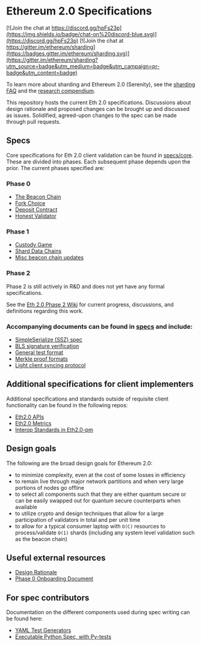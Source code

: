 # Ethereum 2.0 Specifications

[![Join the chat at https://discord.gg/hpFs23p](https://img.shields.io/badge/chat-on%20discord-blue.svg)](https://discord.gg/hpFs23p) [![Join the chat at https://gitter.im/ethereum/sharding](https://badges.gitter.im/ethereum/sharding.svg)](https://gitter.im/ethereum/sharding?utm_source=badge&utm_medium=badge&utm_campaign=pr-badge&utm_content=badge)

To learn more about sharding and Ethereum 2.0 (Serenity), see the [sharding FAQ](https://github.com/ethereum/wiki/wiki/Sharding-FAQ) and the [research compendium](https://notes.ethereum.org/s/H1PGqDhpm).

This repository hosts the current Eth 2.0 specifications. Discussions about design rationale and proposed changes can be brought up and discussed as issues. Solidified, agreed-upon changes to the spec can be made through pull requests.


## Specs

Core specifications for Eth 2.0 client validation can be found in [specs/core](specs/core). These are divided into phases. Each subsequent phase depends upon the prior. The current phases specified are:

### Phase 0
* [The Beacon Chain](specs/core/0_beacon-chain.md)
* [Fork Choice](specs/core/0_fork-choice.md)
* [Deposit Contract](specs/core/0_deposit-contract.md)
* [Honest Validator](specs/validator/0_beacon-chain-validator.md)

### Phase 1
* [Custody Game](specs/core/1_custody-game.md)
* [Shard Data Chains](specs/core/1_shard-data-chains.md)
* [Misc beacon chain updates](specs/core/1_beacon-chain-misc.md)

### Phase 2

Phase 2 is still actively in R&D and does not yet have any formal specifications.

See the [Eth 2.0 Phase 2 Wiki](https://hackmd.io/UzysWse1Th240HELswKqVA?view) for current progress, discussions, and definitions regarding this work.

### Accompanying documents can be found in [specs](specs) and include:

* [SimpleSerialize (SSZ) spec](specs/simple-serialize.md)
* [BLS signature verification](specs/bls_signature.md)
* [General test format](specs/test_formats/README.md)
* [Merkle proof formats](specs/light_client/merkle_proofs.md)
* [Light client syncing protocol](specs/light_client/sync_protocol.md)

## Additional specifications for client implementers

Additional specifications and standards outside of requisite client functionality can be found in the following repos:

* [Eth2.0 APIs](https://github.com/ethereum/eth2.0-apis)
* [Eth2.0 Metrics](https://github.com/ethereum/eth2.0-metrics/)
* [Interop Standards in Eth2.0-pm](https://github.com/ethereum/eth2.0-pm/tree/master/interop)

## Design goals

The following are the broad design goals for Ethereum 2.0:
* to minimize complexity, even at the cost of some losses in efficiency
* to remain live through major network partitions and when very large portions of nodes go offline
* to select all components such that they are either quantum secure or can be easily swapped out for quantum secure counterparts when available
* to utilize crypto and design techniques that allow for a large participation of validators in total and per unit time
* to allow for a typical consumer laptop with `O(C)` resources to process/validate `O(1)` shards (including any system level validation such as the beacon chain)


## Useful external resources

* [Design Rationale](https://notes.ethereum.org/s/rkhCgQteN#)
* [Phase 0 Onboarding Document](https://notes.ethereum.org/s/Bkn3zpwxB)


## For spec contributors


Documentation on the different components used during spec writing can be found here:
* [YAML Test Generators](test_generators/README.md)
* [Executable Python Spec, with Py-tests](test_libs/pyspec/README.md)

